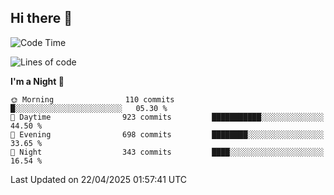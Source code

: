 ## Hi there 👋

<!--
**Wangmerlyn/Wangmerlyn** is a ✨ _special_ ✨ repository because its `README.md` (this file) appears on your GitHub profile.

Here are some ideas to get you started:

- 🔭 I’m currently working on ...
- 🌱 I’m currently learning ...
- 👯 I’m looking to collaborate on ...
- 🤔 I’m looking for help with ...
- 💬 Ask me about ...
- 📫 How to reach me: ...
- 😄 Pronouns: ...
- ⚡ Fun fact: ...
-->
<!--START_SECTION:waka-->
![Code Time](http://img.shields.io/badge/Code%20Time-209%20hrs%2014%20mins-blue)

![Lines of code](https://img.shields.io/badge/From%20Hello%20World%20I%27ve%20Written-9.8%20million%20lines%20of%20code-blue)

**I'm a Night 🦉** 

```text
🌞 Morning                110 commits         █░░░░░░░░░░░░░░░░░░░░░░░░   05.30 % 
🌆 Daytime                923 commits         ███████████░░░░░░░░░░░░░░   44.50 % 
🌃 Evening                698 commits         ████████░░░░░░░░░░░░░░░░░   33.65 % 
🌙 Night                  343 commits         ████░░░░░░░░░░░░░░░░░░░░░   16.54 % 
```



 Last Updated on 22/04/2025 01:57:41 UTC
<!--END_SECTION:waka-->
